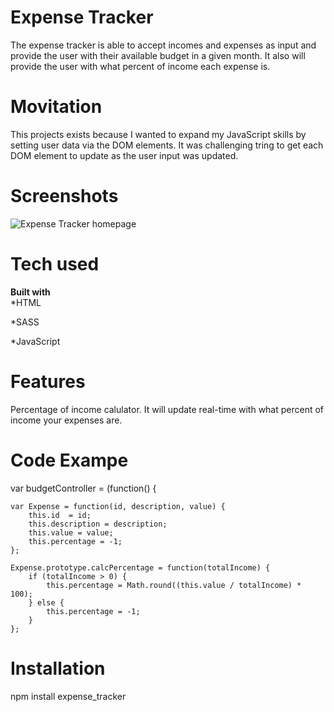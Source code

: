 # Expense Tracker
The expense tracker is able to accept incomes and expenses as input and 
provide the user with their available budget in a given month. It also
will provide the user with what percent of income each expense is.

# Movitation
This projects exists because I wanted to expand my JavaScript skills by 
setting user data via the DOM elements.
It was challenging tring to get each DOM element to update as the user 
input was updated.

# Screenshots
![Expense Tracker homepage](C:\Users\Matt\Desktop\portfolio\dist\img\projects)

# Tech used
**Built with**  
  *HTML
  
  
  *SASS
  
  
  *JavaScript
  
  

# Features
Percentage of income calulator. It will update real-time with what percent
of income your expenses are.

# Code Exampe
var budgetController = (function() {

    var Expense = function(id, description, value) {
        this.id  = id;
        this.description = description;
        this.value = value;
        this.percentage = -1;
    };

    Expense.prototype.calcPercentage = function(totalIncome) {
        if (totalIncome > 0) {
            this.percentage = Math.round((this.value / totalIncome) * 100);
        } else {
            this.percentage = -1;
        }
    };

# Installation
npm install expense_tracker
